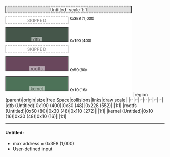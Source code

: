 ![memory map diagram](example_normal_diagram.png)
|region (parent)|origin|size|free Space|collisions|links|draw scale|
|:-|:-|:-|:-|:-|:-|:-|
|<span style='color:(8, 30, 14)'>dtb (Untitled)</span>|0x190 (400)|0x30 (48)|0x228 (552)|||1:1|
|<span style='color:(56, 10, 38)'>rootfs (Untitled)</span>|0x50 (80)|0x30 (48)|0x110 (272)|||1:1|
|<span style='color:(19, 68, 33)'>kernel (Untitled)</span>|0x10 (16)|0x30 (48)|0x10 (16)|||1:1|

---
#### Untitled:
- max address = 0x3E8 (1,000)
- User-defined input